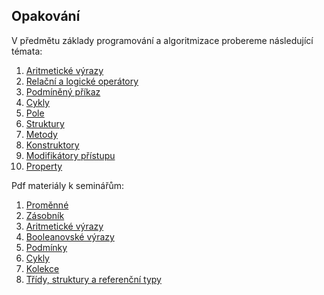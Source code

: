 ## Opakování

V předmětu základy programování a algoritmizace probereme následující témata:

1. [Aritmetické výrazy](1_aritmeticke_vyrazy.md)
2. [Relační a logické operátory](2_relacni_logicke_operatory.md)
3. [Podmíněný příkaz](3_podmineny_prikaz.md)
4. [Cykly](4_cykly.md)
5. [Pole](5_pole.md)
6. [Struktury](6_struktury.md)
7. [Metody](7_metody.md)
8. [Konstruktory](8_konstruktory.md)
9. [Modifikátory přístupu](9_modifikatory_pristupu.md)
10. [Property](10_property.md)

Pdf materiály k seminářům:
1. [Proměnné](Seminare/Seminar_AP1PA_1.pdf)
2. [Zásobník](Seminare/Seminar_AP1PA_2.pdf)
3. [Aritmetické výrazy](Seminare/Seminar_AP1PA_3.pdf)
4. [Booleanovské výrazy](Seminare/Seminar_AP1PA_4.pdf)
5. [Podmínky](Seminare/Seminar_AP1PA_5.pdf)
6. [Cykly](Seminare/Seminar_AP1PA_6.pdf)
7. [Kolekce](Seminare/Seminar_AP1PA_7.pdf)
8. [Třídy, struktury a referenční typy](Seminare/Seminar_AP1PA_8.pdf)
